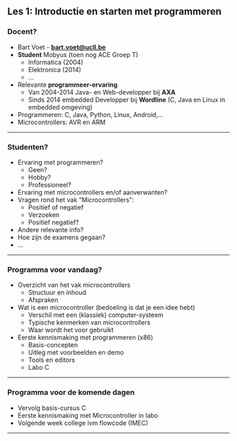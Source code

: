 ## Les 1: Introductie en starten met programmeren

### Docent?

* Bart Voet - **bart.voet@ucll.be**
* **Student** Mobyus (toen nog ACE Groep T) 
     * Informatica (2004) 
     * Elektronica (2014)
     * ...
* Relevante **programmeer-ervaring**     
     * Van 2004-2014 Java- en Web-developper bij **AXA** 
     * Sinds 2014 embedded Developper bij **Wordline** (C, Java en Linux in embedded omgeving)
* Programmeren: C, Java, Python, Linux, Android,...
* Microcontrollers: AVR en ARM

------

### Studenten?

* Ervaring met programmeren?
    * Geen?
    * Hobby?
    * Professioneel?
* Ervaring met microcontrollers en/of aanverwanten?
* Vragen rond het vak "Microcontrollers":
    * Positief of negatief
    * Verzoeken
    * Positief negatief?
* Andere relevante info?
* Hoe zijn de examens gegaan?
* ...

------

### Programma voor vandaag?
* Overzicht van het vak microcontrollers
    * Structuur en inhoud
    * Afspraken
* Wat is een microcontroller (bedoeling is dat je een idee hebt)
    * Verschil met een (klassiek) computer-systeem
    * Typische kenmerken van microcontrollers
    * Waar wordt het voor gebruikt
* Eerste kennismaking met programmeren (x86)
    * Basis-concepten
    * Uitleg met voorbeelden en demo
    * Tools en editors
    * Labo C

------

### Programma voor de komende dagen

* Vervolg basis-cursus C
* Eerste kennismaking met Microcontroller in labo
* Volgende week college ivm flowcode (IMEC)

------